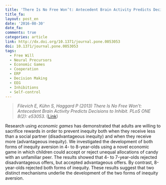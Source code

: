 ```yaml
---
title: 'There Is No Free Won’t: Antecedent Brain Activity Predicts Decisions to Inhibit'
title_fa:
layout: post_en
date: '2016-08-30'
date_fa:
comments: true
categories: article
link: http://dx.doi.org/10.1371/journal.pone.0053053
doi: 10.1371/journal.pone.0053053
tags:
  - Free Will
  - Neural Precursors
  - Economic Games
  - Cooperation
  - ERP
  - Decision Making
  - EEG
  - Inhibitions
  - Self-control
---
```


> *Filevich E, Kühn S, Haggard P (2013) There Is No Free Won’t: Antecedent Brain Activity Predicts Decisions to Inhibit. PLoS ONE 8(2): e53053.* ([Link](http://dx.doi.org/10.1371/journal.pone.0053053))


Research using *economic games* has demonstrated that adults are willing to sacrifice rewards in order to prevent inequity both when they receive less than a social partner (disadvantageous inequity) and when they receive more (advantageous inequity). We investigated the development of both forms of inequity aversion in 4- to 8-year-olds using a novel economic game in which children could accept or reject unequal allocations of candy with an unfamiliar peer. The results showed that 4- to 7-year-olds rejected disadvantageous offers, but accepted advantageous offers. By contrast, 8-year-olds rejected both forms of inequity. These results suggest that two distinct mechanisms underlie the development of the two forms of inequity aversion.

